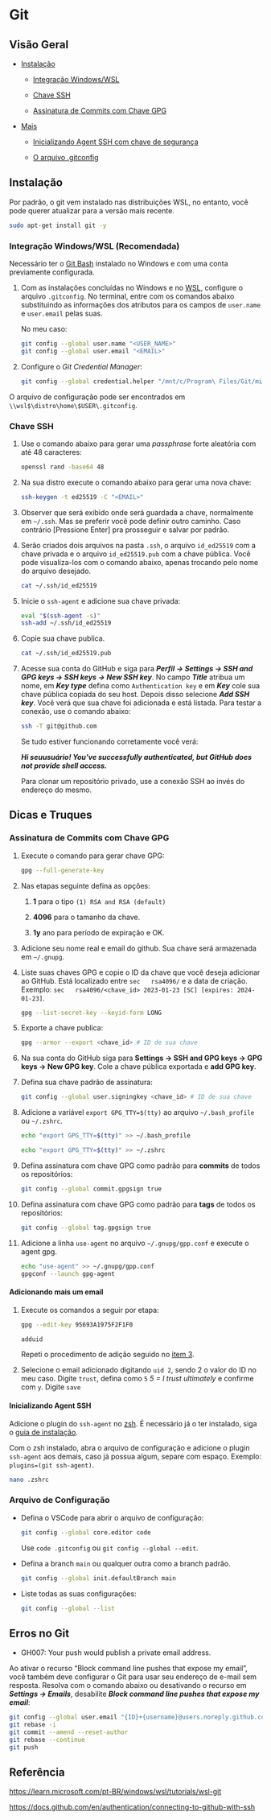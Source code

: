 # Git

## Visão Geral

* [Instalação](#instalação)

  * [Integração Windows/WSL](#integração-windowswsl-recomendada)

  * [Chave SSH](#chave-ssh)

  * [Assinatura de Commits com Chave GPG](#assinatura-de-commits-com-chave-gpg)

* [Mais](#mais)

  * [Inicializando Agent SSH com chave de segurança](#inicializando-agent-ssh)

  * [O arquivo .gitconfig](#o-arquivo-gitconfig)

## Instalação

Por padrão, o git vem instalado nas distribuições WSL, no entanto, você pode querer atualizar para a versão mais recente.

```sh
sudo apt-get install git -y
```

### Integração Windows/WSL **(Recomendada)**

Necessário ter o [Git Bash](https://git-scm.com/download/win) instalado no Windows e com uma conta previamente configurada.

1. Com as instalações concluídas no Windows e no [WSL](#instalação), configure o arquivo `.gitconfig`. No terminal, entre com os comandos abaixo substituindo as informações dos atributos para os campos de `user.name` e `user.email` pelas suas.

    No meu caso:

    ```sh
    git config --global user.name "<USER_NAME>"
    git config --global user.email "<EMAIL>"
    ```

2. Configure o *Git Credential Manager*:

    ```sh
    git config --global credential.helper "/mnt/c/Program\ Files/Git/mingw64/bin/git-credential-manager.exe"
    ```

O arquivo de configuração pode ser encontrados em `\\wsl$\distro\home\$USER\.gitconfig`.

### Chave SSH

1. Use o comando abaixo para gerar uma *passphrase* forte aleatória com até 48 caracteres:

    ```sh
    openssl rand -base64 48
    ```

2. Na sua distro execute o comando abaixo para gerar uma nova chave:

    ```sh
    ssh-keygen -t ed25519 -C "<EMAIL>"
    ```

3. Observer que será exibido onde será guardada a chave, normalmente em `~/.ssh`. Mas se preferir você pode definir outro caminho. Caso contrário [Pressione Enter] pra prosseguir e salvar por padrão.

4. Serão criados dois arquivos na pasta `.ssh`, o arquivo `id_ed25519` com a chave privada e o arquivo `id_ed25519.pub` com a chave pública. Você pode visualiza-los com o comando abaixo, apenas trocando pelo nome do arquivo desejado.

    ```sh
    cat ~/.ssh/id_ed25519
    ```

5. Inicie o `ssh-agent` e adicione sua chave privada:

    ```sh
    eval "$(ssh-agent -s)"
    ssh-add ~/.ssh/id_ed25519
    ```

6. Copie sua chave publica.

    ```sh
    cat ~/.ssh/id_ed25519.pub
    ```

7. Acesse sua conta do GitHub e siga para ***Perfil → Settings → SSH and GPG keys → SSH keys → New SSH key***. No campo ***Title*** atribua um nome, em ***Key type*** defina como `Authentication key` e em ***Key*** cole sua chave pública copiada do seu host. Depois disso selecione ***Add SSH key***. Você verá que sua chave foi adicionada e está listada. Para testar a conexão, use o comando abaixo:

    ```sh
    ssh -T git@github.com
    ```

    Se tudo estiver funcionando corretamente você verá:

    ***Hi seuusuário! You've successfully authenticated, but GitHub does not provide shell access.***

    Para clonar um repositório privado, use a conexão SSH ao invés do endereço do mesmo.

## Dicas e Truques

### Assinatura de Commits com Chave GPG

1. Execute o comando para gerar chave GPG:

    ```sh
    gpg --full-generate-key
    ```

2. Nas etapas seguinte defina as opções:

    1. **1** para o tipo `(1) RSA and RSA (default)`

    2. **4096** para o tamanho da chave.

    3. **1y** ano para período de expiração e OK.

3. Adicione seu nome real e email do github. Sua chave será armazenada em `~/.gnupg`.

4. Liste suas chaves GPG e copie o ID da chave que você deseja adicionar ao GitHub. Está localizado entre `sec   rsa4096/` e a data de criação. Exemplo: `sec   rsa4096/<chave_id> 2023-01-23 [SC] [expires: 2024-01-23]`.

    ```sh
    gpg --list-secret-key --keyid-form LONG
    ```

5. Exporte a chave publica:

    ```sh
    gpg --armor --export <chave_id> # ID de sua chave
    ```

6. Na sua conta do GitHub siga para **Settings → SSH and GPG keys → GPG keys → New GPG key**. Cole a chave pública exportada e **add GPG key**.

7. Defina sua chave padrão de assinatura:

    ```sh
    git config --global user.signingkey <chave_id> # ID de sua chave
    ```

8. Adicione a variável `export GPG_TTY=$(tty)` ao arquivo `~/.bash_profile` ou `~/.zshrc`.

    ```sh
    echo "export GPG_TTY=$(tty)" >> ~/.bash_profile
    ```

    ```sh
    echo "export GPG_TTY=$(tty)" >> ~/.zshrc
    ```

9. Defina assinatura com chave GPG como padrão para **commits** de todos os repositórios:

    ```sh
    git config --global commit.gpgsign true
    ```

10. Defina assinatura com chave GPG como padrão para **tags** de todos os repositórios:

    ```sh
    git config --global tag.gpgsign true
    ```

11. Adicione a linha `use-agent` no arquivo `~/.gnupg/gpp.conf` e execute o agent gpg.

    ```sh
    echo "use-agent" >> ~/.gnupg/gpp.conf
    gpgconf --launch gpg-agent
    ```

#### Adicionando mais um email

1. Execute os comandos a seguir por etapa:

    ```sh
    gpg --edit-key 95693A1975F2F1F0
    ```

    ```sh
    adduid
    ```

    Repeti o procedimento de adição seguido no [item 3](#assinatura-de-commits-com-chave-gpg).

2. Selecione o email adicionado digitando `uid 2`, sendo 2 o valor do ID no meu caso. Digite `trust`, defina como `5` *5 = I trust ultimately* e confirme com `y`. Digite `save`

#### Inicializando Agent SSH

Adicione o plugin do `ssh-agent` no [zsh](/zsh.md/#plugins). É necessário já o ter instalado, siga o [guia de instalação](/zsh.md/#instalação).

Com o zsh instalado, abra o arquivo de configuração e adicione o plugin `ssh-agent` aos demais, caso já possua algum, separe com espaço. Exemplo: `plugins=(git ssh-agent)`.

```sh
nano .zshrc
```

### Arquivo de Configuração

* Defina o VSCode para abrir o arquivo de configuração:

    ```sh
    git config --global core.editor code
    ```

    Use `code .gitconfig` ou `git config --global --edit`.

* Defina a branch `main` ou qualquer outra como a branch padrão.

    ```sh
    git config --global init.defaultBranch main
    ```

* Liste todas as suas configurações:

    ```sh
    git config --global --list
    ```

## Erros no Git

* GH007: Your push would publish a private email address.

Ao ativar o recurso “Block command line pushes that expose my email”, você também deve configurar o Git para usar seu endereço de e-mail sem resposta. Resolva com o comando abaixo ou desativando o recurso em ***Settings → Emails***, desabilite ***Block command line pushes that expose my email***:

```sh
git config --global user.email "{ID}+{username}@users.noreply.github.com"
git rebase -i
git commit --amend --reset-author
git rebase --continue
git push
```

## Referência

<https://learn.microsoft.com/pt-BR/windows/wsl/tutorials/wsl-git>

<https://docs.github.com/en/authentication/connecting-to-github-with-ssh>
